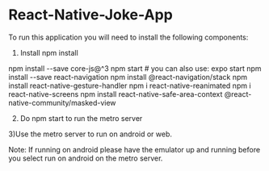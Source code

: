 # React-Native-Joke-App

To run this application you will need to install the following components:

1) Install npm install 

npm install --save core-js@^3
npm start # you can also use: expo start
npm install --save react-navigation
npm install @react-navigation/stack
npm install react-native-gesture-handler
npm i react-native-reanimated
npm i react-native-screens
npm install react-native-safe-area-context @react-native-community/masked-view


2) Do npm start to run the metro server

3)Use the metro server to run on android or web.

Note: If running on android please have the emulator up and running before you select run on android on the metro server.
